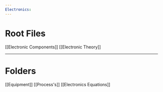 ```yaml
---
Electronics:
---
```

# Root Files

[[Electronic Components]]
[[Electronic Theory]]

---

# Folders

[[Equipment]]
[[Process's]]
[[Electronics Equations]]

